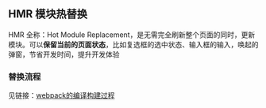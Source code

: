 ## HMR 模块热替换

HMR 全称：Hot Module Replacement，是无需完全刷新整个页面的同时，更新模块。可以**保留当前的页面状态**，比如复选框的选中状态、输入框的输入，唤起的弹窗，节省开发时间，提升开发体验

### 替换流程

见链接：[webpack的编译构建过程](https://zhuanlan.zhihu.com/p/138882850)

